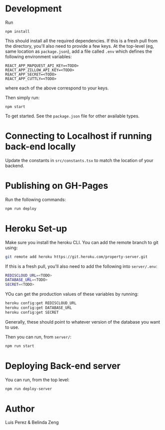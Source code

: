 # Development
Run
```
npm install
```

This should install all the required dependencies. If this is a fresh pull from the directory, you'll also need to provide a few keys. At the top-level (eg, same location as `package.json`), add a file called `.env` which defines the following environment variables:

```
REACT_APP_MAPQUEST_API_KEY=<TODO>
REACT_APP_ZILLOW_API_KEY=<TODO>
REACT_APP_SECRET=<TODO>
REACT_APP_CUTTLY=<TODO>
```
where each of the above correspond to your keys.

Then simply run:

```
npm start
```

To get started. See the `package.json` file for other available types.

# Connecting to Localhost if running back-end locally

Update the constants in `src/constants.tsx` to match the location of your backend.

# Publishing on GH-Pages

Run the following commands:

```sh
npm run deploy
```

# Heroku Set-up
Make sure you install the heroku CLI. You can add the remote branch to git using:
```sh
git remote add heroku https://git.heroku.com/property-server.git
```

If this is a fresh pull, you'll also need to add the following into `server/.env`:

```sh
REDISCLOUD_URL=<TODO>
DATABASE_URL=<TODO>
SECRET=<TODO>
```

YOu can get the production values of these variables by running:
```sh
heroku config:get REDISCLOUD_URL
heroku config:get DATABASE_URL
heroku config:get SECRET
```

Generally, these should point to whatever version of the database you want to use.

Then you can run, from `server/`:
```sh
npm run start
````

# Deploying Back-end server
You can run, from the top level:
```sh
npm run deploy-server
```

# Author

Luis Perez & Belinda Zeng